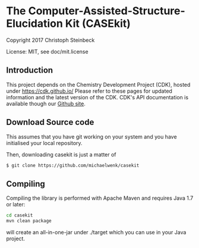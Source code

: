 #        

# The Computer-Assisted-Structure-Elucidation Kit (CASEkit)

Copyright 2017 Christoph Steinbeck

License: MIT, see doc/mit.license

## Introduction

This project depends on the Chemistry Development Project (CDK), hosted under https://cdk.github.io/
Please refer to these pages for updated information and the latest version of the CDK. CDK's API documentation is
available though our [Github site](http://cdk.github.io/cdk/).

## Download Source code

This assumes that you have git working on your system and you have initialised your local repository.

Then, downloading casekit is just a matter of

```bash
$ git clone https://github.com/michaelwenk/casekit
```

## Compiling

Compiling the library is performed with Apache Maven and requires Java 1.7 or later:

```bash
cd casekit
mvn clean package
```

will create an all-in-one-jar under ./target which you can use in your Java project.




